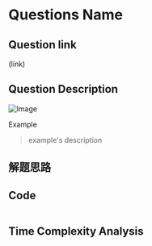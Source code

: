 # Questions Name

## Question link
(link)

## Question Description
![Image]()

Example
> example's description

## 解题思路


## Code
```c++

```

## Time Complexity Analysis